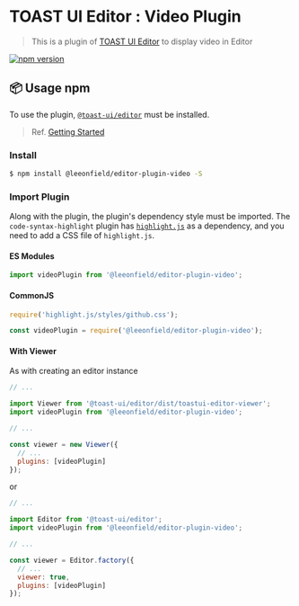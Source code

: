 # TOAST UI Editor : Video Plugin

> This is a plugin of [TOAST UI Editor](https://github.com/nhn/tui.editor/tree/master/apps/editor) to display video in Editor

[![npm version](https://img.shields.io/npm/v/@leeonfield/editor-plugin-video.svg)](https://www.npmjs.com/package/@leeonfield/editor-plugin-video)


## 📦 Usage npm

To use the plugin, [`@toast-ui/editor`](https://github.com/nhn/tui.editor/tree/master/apps/editor) must be installed.

> Ref. [Getting Started](https://github.com/nhn/tui.editor/blob/master/apps/editor/docs/getting-started.md)

### Install

```sh
$ npm install @leeonfield/editor-plugin-video -S
```

### Import Plugin

Along with the plugin, the plugin's dependency style must be imported. 
The `code-syntax-highlight` plugin has [`highlight.js`](https://highlightjs.org/) as a dependency, and you need to add a CSS file of `highlight.js`.

#### ES Modules

```js
import videoPlugin from '@leeonfield/editor-plugin-video';
```

#### CommonJS

```js
require('highlight.js/styles/github.css');

const videoPlugin = require('@leeonfield/editor-plugin-video');
```

#### With Viewer

As with creating an editor instance

```js
// ...

import Viewer from '@toast-ui/editor/dist/toastui-editor-viewer';
import videoPlugin from '@leeonfield/editor-plugin-video';

// ...

const viewer = new Viewer({
  // ...
  plugins: [videoPlugin]
});
```

or

```js
// ...

import Editor from '@toast-ui/editor';
import videoPlugin from '@leeonfield/editor-plugin-video';

// ...

const viewer = Editor.factory({
  // ...
  viewer: true,
  plugins: [videoPlugin]
});
```
